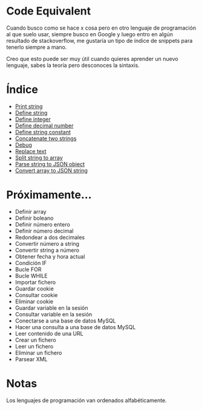 # Code Equivalent

Cuando busco como se hace x cosa pero en otro lenguaje de programación al que suelo usar, siempre busco en Google y luego entro en algún resultado de stackoverflow, me gustaría un tipo de índice de snippets para tenerlo siempre a mano.

Creo que esto puede ser muy útil cuando quieres aprender un nuevo lenguaje, sabes la teoría pero desconoces la sintaxis.

# Índice

- [Print string](https://github.com/vivirenremoto/equivalent_code/blob/master/print_string.md)
- [Define string](https://github.com/vivirenremoto/equivalent_code/blob/master/define_string.md)
- [Define integer](https://github.com/vivirenremoto/equivalent_code/blob/master/define_integer.md)
- [Define decimal number](https://github.com/vivirenremoto/equivalent_code/blob/master/define_decimal_number.md)
- [Define string constant](https://github.com/vivirenremoto/equivalent_code/blob/master/define_string_constant.md)
- [Concatenate two strings](https://github.com/vivirenremoto/equivalent_code/blob/master/concatenate_two_strings.md)
- [Debug](https://github.com/vivirenremoto/equivalent_code/blob/master/debug.md)
- [Replace text](https://github.com/vivirenremoto/equivalent_code/blob/master/replace_text.md)
- [Split string to array](https://github.com/vivirenremoto/equivalent_code/blob/master/split_string_to_array.md)
- [Parse string to JSON object](https://github.com/vivirenremoto/equivalent_code/blob/master/parse_json.md)
- [Convert array to JSON string](https://github.com/vivirenremoto/equivalent_code/blob/master/convert_array_to_json_string.md)

# Próximamente...

- Definir array
- Definir boleano
- Definir número entero
- Definir número decimal
- Redondear a dos decimales
- Convertir número a string
- Convertir string a número
- Obtener fecha y hora actual
- Condición IF
- Bucle FOR
- Bucle WHILE
- Importar fichero
- Guardar cookie
- Consultar cookie
- Eliminar cookie
- Guardar variable en la sesión
- Consultar variable en la sesión
- Conectarse a una base de datos MySQL
- Hacer una consulta a una base de datos MySQL
- Leer contenido de una URL
- Crear un fichero
- Leer un fichero
- Eliminar un fichero
- Parsear XML

# Notas

Los lenguajes de programación van ordenados alfabéticamente.

